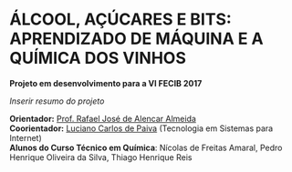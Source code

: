 # ÁLCOOL, AÇÚCARES E BITS: APRENDIZADO DE MÁQUINA E A QUÍMICA DOS VINHOS

__Projeto em desenvolvimento para a VI FECIB 2017__

_Inserir resumo do projeto_

__Orientador:__ <a href="http://lattes.cnpq.br/3995585094514614" target="_blank">Prof. Rafael José de Alencar Almeida</a><br />
__Coorientador:__ <a href="http://lattes.cnpq.br/4539575610533576" target="_blank">Luciano Carlos de Paiva</a> (Tecnologia em Sistemas para Internet)<br>
__Alunos do Curso Técnico em Química__: Nícolas de Freitas Amaral, Pedro Henrique Oliveira da Silva, Thiago Henrique Reis<br />
